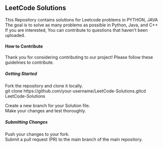 <h2>LeetCode Solutions</h2>
<p>This Repository contains solutions for Leetcode problems in PYTHON, JAVA<br>
The goal is to solve as many problems as possible in Python, Java, and C++<br>
 If you are interested, You can contribute to questions that haven't been uploaded.<p>

<h4>How to Contribute</h4>
<p>Thank you for considering contributing to our project! Please follow these guidelines to contribute.<p>

<h5>Getting Started</h5>
<p>
  Fork the repository and clone it locally.<br>
  git clone https://github.com/your-username/LeetCode-Solutions.gitcd LeetCode-Solutions
<p>
<p>
  Create a new branch for your Solution file.<br>
  Make your changes and test thoroughly.
<p>

<h5>Submitting Changes</h5>
<p>Push your changes to your fork.<br>
  Submit a pull request (PR) to the main branch of the main repository.
<p>




